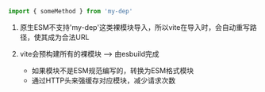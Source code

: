 ```js
import { someMethod } from 'my-dep'
```

1. 原生ESM不支持'my-dep'这类裸模块导入，所以vite在导入时，会自动重写路径，使其成为合法URL

2. vite会预构建所有的裸模块 --> 由esbuild完成
   + 如果模块不是ESM规范编写的，转换为ESM格式模块
   + 通过HTTP头来强缓存对应模块，减少请求次数